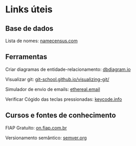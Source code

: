# Links úteis

## Base de dados
Lista de nomes:
[namecensus.com](https://namecensus.com)

## Ferramentas
Criar diagramas de entidade-relacionamento:
[dbdiagram.io](https://dbdiagram.io/home)

Visualizar git:
[git-school.github.io/visualizing-git/](https://git-school.github.io/visualizing-git/)

Simulador de envio de emails:
[ethereal.email](https://ethereal.email)

Verificar Cógido das teclas pressionadas: 
[keycode.info](https://keycode.info/)

## Cursos e fontes de conhecimento

FIAP Gratuito:
[on.fiap.com.br](https://on.fiap.com.br)

Versionamento semântico:
[semver.org](https://semver.org/lang/pt-BR/)
